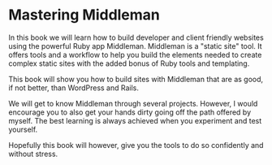 # Mastering Middleman

In this book we will learn how to build developer and client friendly websites using the powerful Ruby app Middleman. Middleman is a "static site" tool. It offers tools and a workflow to help you build the elements needed to create complex static sites with the added bonus of Ruby tools and templating.

This book will show you how to build sites with Middleman that are as good, if not better, than WordPress and Rails.

We will get to know Middleman through several projects. However, I would encourage you to also get your hands dirty going off the path offered by myself. The best learning is always achieved when you experiment and test yourself.

Hopefully this book will however, give you the tools to do so confidently and without stress.
